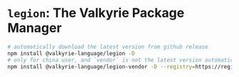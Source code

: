 # `legion`: The Valkyrie Package Manager

```sh
# automatically download the latest version from github release
npm install @valkyrie-language/legion -D
# only for china user, and `vendor` is not the latest version automatically updated on github release
npm install @valkyrie-language/legion-vendor -D --registry=https://registry.npmmirror.com
```

